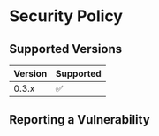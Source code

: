 # Security Policy

## Supported Versions


| Version | Supported          |
| ------- | ------------------ |
| 0.3.x   | :white_check_mark: |

## Reporting a Vulnerability


